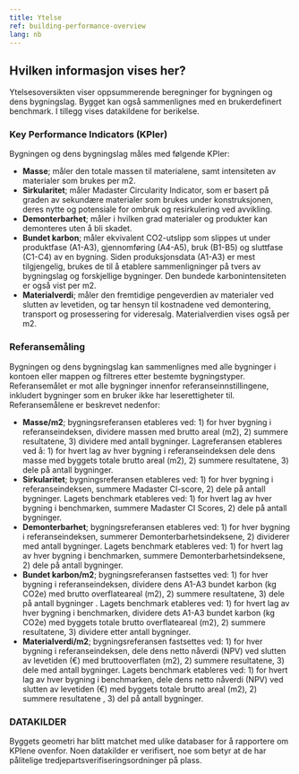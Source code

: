 ```yaml
---
title: Ytelse
ref: building-performance-overview
lang: nb
---
```


## Hvilken informasjon vises her?
Ytelsesoversikten viser oppsummerende beregninger for bygningen og dens bygningslag. Bygget kan også sammenlignes med en brukerdefinert benchmark. I tillegg vises datakildene for berikelse.

### Key Performance Indicators (KPIer)
Bygningen og dens bygningslag måles med følgende KPIer:

- **Masse**; måler den totale massen til materialene, samt intensiteten av materialer som brukes per m2.
- **Sirkularitet**; måler Madaster Circularity Indicator, som er basert på graden av sekundære materialer som brukes under konstruksjonen, deres nytte og potensiale for ombruk og resirkulering ved avvikling.
- **Demonterbarhet**; måler i hvilken grad materialer og produkter kan demonteres uten å bli skadet.
- **Bundet karbon**; måler ekvivalent CO2-utslipp som slippes ut under produktfase (A1-A3), gjennomføring (A4-A5), bruk (B1-B5) og sluttfase (C1-C4) av en bygning. Siden produksjonsdata (A1-A3) er mest tilgjengelig, brukes de til å etablere sammenligninger på tvers av bygningslag og forskjellige bygninger. Den bundede karbonintensiteten er også vist per m2.
- **Materialverdi**; måler den fremtidige pengeverdien av materialer ved slutten av levetiden, og tar hensyn til kostnadene ved demontering, transport og prosessering for videresalg. Materialverdien vises også per m2.

### Referansemåling
Bygningen og dens bygningslag kan sammenlignes med alle bygninger i kontoen eller mappen og filtreres etter bestemte bygningstyper. Referansemålet er mot alle bygninger innenfor referanseinnstillingene, inkludert bygninger som en bruker ikke har leserettigheter til. Referansemålene er beskrevet nedenfor:

- **Masse/m2**; bygningsreferansen etableres ved: 1) for hver bygning i referanseindeksen, dividere massen med brutto areal (m2), 2) summere resultatene, 3) dividere med antall bygninger. Lagreferansen etableres ved å: 1) for hvert lag av hver bygning i referanseindeksen dele dens masse med byggets totale brutto areal (m2), 2) summere resultatene, 3) dele på antall bygninger.
- **Sirkularitet**; bygningsreferansen etableres ved: 1) for hver bygning i referanseindeksen, summere Madaster CI-score, 2) dele på antall bygninger. Lagets benchmark etableres ved: 1) for hvert lag av hver bygning i benchmarken, summere Madaster CI Scores, 2) dele på antall bygninger.
- **Demonterbarhet**; bygningsreferansen etableres ved: 1) for hver bygning i referanseindeksen, summerer Demonterbarhetsindeksene, 2) dividerer med antall bygninger. Lagets benchmark etableres ved: 1) for hvert lag av hver bygning i benchmarken, summere Demonterbarhetsindeksene, 2) dele på antall bygninger.
- **Bundet karbon/m2**; bygningsreferansen fastsettes ved: 1) for hver bygning i referanseindeksen, dividere dens A1-A3 bundet karbon (kg CO2e) med brutto overflateareal (m2), 2) summere resultatene, 3) dele på antall bygninger . Lagets benchmark etableres ved: 1) for hvert lag av hver bygning i benchmarken, dividere dets A1-A3 bundet karbon (kg CO2e) med byggets totale brutto overflateareal (m2), 2) summere resultatene, 3) dividere etter antall bygninger.
- **Materialverdi/m2**; bygningsreferansen fastsettes ved: 1) for hver bygning i referanseindeksen, dele dens netto nåverdi (NPV) ved slutten av levetiden (€) med bruttooverflaten (m2), 2) summere resultatene, 3) dele med antall bygninger. Lagets benchmark etableres ved: 1) for hvert lag av hver bygning i benchmarken, dele dens netto nåverdi (NPV) ved slutten av levetiden (€) med byggets totale brutto areal (m2), 2) summere resultatene , 3) del på antall bygninger.

### DATAKILDER
Byggets geometri har blitt matchet med ulike databaser for å rapportere om KPIene ovenfor. Noen datakilder er verifisert, noe som betyr at de har pålitelige tredjepartsverifiseringsordninger på plass.
